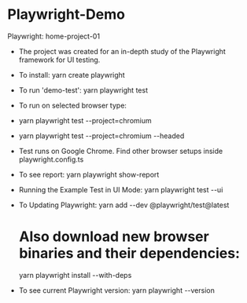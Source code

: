 # Playwright-Demo
Playwright: home-project-01
- The project was created for an in-depth study of the Playwright framework for UI testing.
- To install: yarn create playwright
- To run 'demo-test': yarn playwright test
- To run on selected browser type:
- yarn playwright test --project=chromium
- yarn playwright test --project=chromium --headed
- Test runs on Google Chrome. Find other browser setups inside playwright.config.ts
  
- To see report: yarn playwright show-report

- Running the Example Test in UI Mode: yarn playwright test --ui

- To Updating Playwright:
  yarn add --dev @playwright/test@latest
  # Also download new browser binaries and their dependencies:
  yarn playwright install --with-deps
- To see current Playwright version: yarn playwright --version
